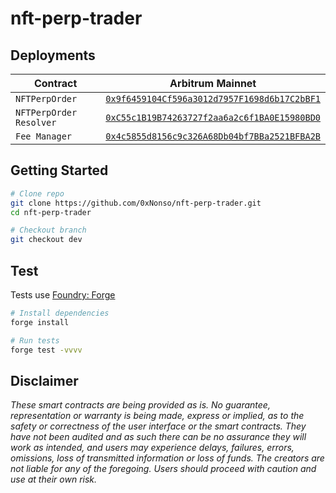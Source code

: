 # nft-perp-trader


## Deployments

| Contract      |    Arbitrum Mainnet                                                                                                                |                                                              
|---------------|-------------------------------------------------------------------------------------------------------------------------|
| `NFTPerpOrder` | [`0x9f6459104Cf596a3012d7957F1698d6b17C2bBF1`](https://arbiscan.io/address/0x9f6459104Cf596a3012d7957F1698d6b17C2bBF1)
| `NFTPerpOrder Resolver`       | [`0xC55c1B19B74263727f2aa6a2c6f1BA0E15980BD0`](https://arbiscan.io/address/0xC55c1B19B74263727f2aa6a2c6f1BA0E15980BD0)
| `Fee Manager`         | [`0x4c5855d8156c9c326A68Db04bf7BBa2521BFBA2B`](https://arbiscan.io/address/0x4c5855d8156c9c326A68Db04bf7BBa2521BFBA2B) 

## Getting  Started 
```bash
# Clone repo
git clone https://github.com/0xNonso/nft-perp-trader.git
cd nft-perp-trader

# Checkout branch
git checkout dev
```

## Test
Tests use [Foundry: Forge](https://github.com/gakonst/foundry)
```bash
# Install dependencies
forge install

# Run tests
forge test -vvvv
```

## Disclaimer

_These smart contracts are being provided as is. No guarantee, representation or warranty is being made, express or implied, as to the safety or correctness of the user interface or the smart contracts. They have not been audited and as such there can be no assurance they will work as intended, and users may experience delays, failures, errors, omissions, loss of transmitted information or loss of funds. The creators are not liable for any of the foregoing. Users should proceed with caution and use at their own risk._
